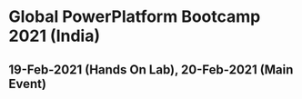 # Global PowerPlatform Bootcamp 2021 (India)
## 19-Feb-2021 (Hands On Lab), 20-Feb-2021 (Main Event)
